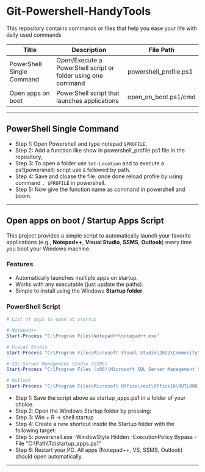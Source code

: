 # Git-Powershell-HandyTools
This repository contains commands or files that help you ease your life with daily used commands

| Title              | Description                                                | File Path              |
|--------------------|------------------------------------------------------------|------------------------|
| PowerShell Single Command | Open/Execute a PowerShell script or folder using one command | powershell_profile.ps1 |
| Open apps on boot  | PowerShell script that launches applications                 | open_on_boot.ps1/cmd |

---
## PowerShell Single Command

- Step 1: Open Powershell and type notepad `$PROFILE`.
- Step 2: Add a function like show in powershell_profile.ps1 file in the repository, 
- Step 3: To open a folder use `Set-Location` and to execute a ps1(powershell) script use `&` followed by path.
- Step 4: Save and cloase the file. once done reload profile by using command `. $PROFILE` in powershell.
- Step 5: Now give the function name as command in powershell and boom.

---

## Open apps on boot / Startup Apps Script 

This project provides a simple script to automatically launch your favorite applications (e.g., **Notepad++**, **Visual Studio**, **SSMS**, **Outlook**) every time you boot your Windows machine.

### Features
- Automatically launches multiple apps on startup.
- Works with any executable (just update the paths).
- Simple to install using the Windows **Startup folder**.

### PowerShell Script

```powershell
# List of apps to open at startup

# Notepad++
Start-Process "C:\Program Files\Notepad++\notepad++.exe"

# Visual Studio
Start-Process "C:\Program Files\Microsoft Visual Studio\2022\Community\Common7\IDE\devenv.exe"

# SQL Server Management Studio (SSMS)
Start-Process "C:\Program Files (x86)\Microsoft SQL Server Management Studio 19\Common7\IDE\Ssms.exe"

# Outlook
Start-Process "C:\Program Files\Microsoft Office\root\Office16\OUTLOOK.EXE"
```

- Step 1: Save the script above as startup_apps.ps1 in a folder of your choice.
- Step 2: Open the Windows Startup folder by pressing:
- Step 3: Win + R → shell:startup
- Step 4: Create a new shortcut inside the Startup folder with the following target:
- Step 5: powershell.exe -WindowStyle Hidden -ExecutionPolicy Bypass -File "C:\Path\To\startup_apps.ps1"
- Step 6: Restart your PC.
All apps (Notepad++, VS, SSMS, Outlook) should open automatically.

---
